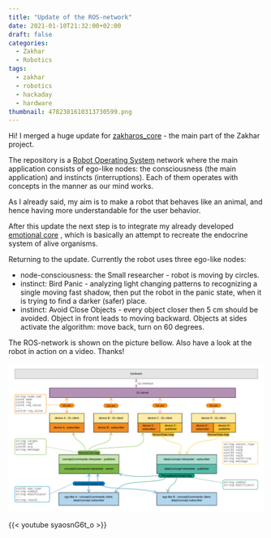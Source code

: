 ```yaml
---
title: "Update of the ROS-network"
date: 2021-01-10T21:32:00+02:00
draft: false
categories:
  - Zakhar
  - Robotics
tags:
  - zakhar
  - robotics
  - hackaday
  - hardware
thumbnail: 4782381610313730599.png
---
```


Hi! I merged a huge update for [zakharos_core](https://github.com/an-dr/zakharos_core) - the main part of the Zakhar project.

The repository is a [Robot Operating System](http://wiki.ros.org/) network where the main application consists of ego-like nodes: the consciousness (the main application) and instincts (interruptions). Each of them operates with concepts in the manner as our mind works.

As I already said, my aim is to make a robot that behaves like an animal, and hence having more understandable for the user behavior.

After this update the next step is to integrate my already developed [emotional core](https://github.com/an-dr/r_giskard/tree/master/emotional_core) , which is basically an attempt to recreate the endocrine system of alive organisms.

Returning to the update. Currently the robot uses three ego-like nodes:

- node-consciousness: the Small researcher - robot is moving by circles.
- instinct: Bird Panic - analyzing light changing patterns to recognizing a single moving fast shadow, then put the robot in the panic state, when it is trying to find a darker (safer) place.
- instinct: Avoid Close Objects - every object closer then 5 cm should be avoided. Object in front leads to moving backward. Objects at sides activate the algorithm: move back, turn on 60 degrees.

The ROS-network is shown on the picture bellow. Also have a look at the robot in action on a video. Thanks!

![](4782381610313730599.png)

{{< youtube syaosnG6t_o >}}
